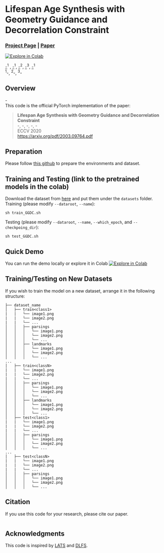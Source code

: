# Lifespan Age Synthesis with Geometry Guidance and Decorrelation Constraint
### [Project Page]() | [Paper]()

[![Explore in Colab](https://colab.research.google.com/assets/colab-badge.svg)]()<br>

[-]()<sup>1</sup> ,
[-]()<sup>1</sup>,
[-]()<sup>2</sup>,
[-]()<sup>3</sup>,
[-]()<sup>1</sup><br>
<sup>1</sup>-, <sup>2</sup>-, <sup>3</sup>-

<div align="center">

</div>

## Overview
-<br>
This code is the official PyTorch implementation of the paper:
> **Lifespan Age Synthesis with Geometry Guidance and Decorrelation Constraint**<br>
> -, -, -, -, -<br>
> ECCV 2020<br>
> https://arxiv.org/pdf/2003.09764.pdf

## Preparation

Please follow [this github](https://github.com/royorel/Lifespan_Age_Transformation_Synthesis) to prepare the environments and dataset.

## Training and Testing (link to the pretrained models in the colab)
Download the dataset from [here]() and put them under the `datasets` folder.<br>
Training (please modify `--dataroot`, `--name`):
```
sh train_GGDC.sh
```
Testing (please modify `--dataroot`, `--name`, `--which_epoch`, and `--checkpoing_dir`):
```
sh test_GGDC.sh
```

## Quick Demo
You can run the demo locally or explore it in Colab [![Explore in Colab](https://colab.research.google.com/assets/colab-badge.svg)]()<br>

## Training/Testing on New Datasets
If you wish to train the model on a new dataset, arrange it in the following structure:
```                                                                                           
├── dataset_name                                                                                                                                                                                                       
│   ├── train<class1> 
|   |   └── image1.png
|   |   └── image2.png
|   |   └── ...                                                                                                
│   │   ├── parsings
│   │   │   └── image1.png
│   │   │   └── image2.png
│   │   │   └── ...         
│   │   ├── landmarks
│   │   │   └── image1.png
│   │   │   └── image2.png
│   │   │   └── ...                                                                                                                          
...
│   ├── train<classN> 
|   |   └── image1.png
|   |   └── image2.png
|   |   └── ...                                                                                                
│   │   ├── parsings
│   │   │   └── image1.png
│   │   │   └── image2.png
│   │   │   └── ... 
│   │   ├── landmarks
│   │   │   └── image1.png
│   │   │   └── image2.png
│   │   │   └── ...   
│   ├── test<class1> 
|   |   └── image1.png
|   |   └── image2.png
|   |   └── ...                                                                                                
│   │   ├── parsings
│   │   │   └── image1.png
│   │   │   └── image2.png
│   │   │   └── ...                                                                                                                             
...
│   ├── test<classN> 
|   |   └── image1.png
|   |   └── image2.png
|   |   └── ...                                                                                                
│   │   ├── parsings
│   │   │   └── image1.png
│   │   │   └── image2.png
│   │   │   └── ... 
``` 

## Citation
If you use this code for your research, please cite our paper.
```
```

## Acknowledgments
This code is inspired by [LATS](https://github.com/royorel/Lifespan_Age_Transformation_Synthesis) and [DLFS](https://github.com/SenHe/DLFS).
